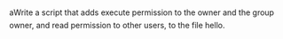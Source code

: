 aWrite a script that adds execute permission to the owner and the group owner, and read permission to other users, to the file hello.
